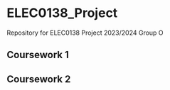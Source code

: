 # ELEC0138_Project
Repository for ELEC0138 Project 2023/2024 Group O

## Coursework 1

## Coursework 2
